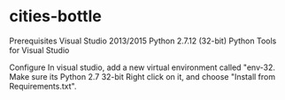# cities-bottle
Prerequisites
Visual Studio 2013/2015
Python 2.7.12 (32-bit)
Python Tools for Visual Studio

Configure
In visual studio, add a new virtual environment called "env-32. Make sure its Python 2.7 32-bit
Right click on it, and choose "Install from Requirements.txt".
